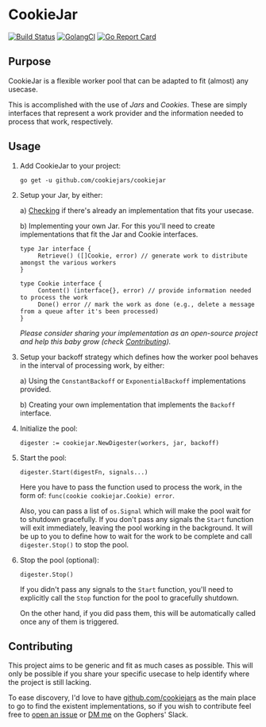 # CookieJar

[![Build Status](https://travis-ci.org/cookiejars/cookiejar.svg?branch=master)](https://travis-ci.org/cookiejars/cookiejar)
[![GolangCI](https://golangci.com/badges/github.com/cookiejars/cookiejar.svg)](https://golangci.com/r/github.com/cookiejars/cookiejar)
[![Go Report Card](https://goreportcard.com/badge/github.com/cookiejars/cookiejar)](https://goreportcard.com/report/github.com/cookiejars/cookiejar)

## Purpose

CookieJar is a flexible worker pool that can be adapted to fit (almost) any usecase.

This is accomplished with the use of _Jars_ and _Cookies_. These are simply interfaces that represent a work provider
and the information needed to process that work, respectively.

## Usage

1. Add CookieJar to your project:

   `go get -u github.com/cookiejars/cookiejar`

2. Setup your Jar, by either:

   a) [Checking](https://github.com/cookiejars) if there's already an implementation that fits your usecase.

   b) Implementing your own Jar. For this you'll need to create implementations that fit the Jar and Cookie interfaces.

   ```golang
   type Jar interface {
        Retrieve() ([]Cookie, error) // generate work to distribute amongst the various workers
   }

   type Cookie interface {
        Content() (interface{}, error) // provide information needed to process the work
        Done() error // mark the work as done (e.g., delete a message from a queue after it's been processed)
   }
   ```

   _Please consider sharing your implementation as an open-source project and help this baby grow
   (check [Contributing](#contributing))._

3. Setup your backoff strategy which defines how the worker pool behaves in the interval of processing work, by either:

   a) Using the `ConstantBackoff` or `ExponentialBackoff` implementations provided.

   b) Creating your own implementation that implements the `Backoff` interface.

4. Initialize the pool:

    ```golang
    digester := cookiejar.NewDigester(workers, jar, backoff)
    ```

5. Start the pool:

    ```golang
    digester.Start(digestFn, signals...)
    ```

    Here you have to pass the function used to process the work, in the form of: `func(cookie cookiejar.Cookie) error`.

    Also, you can pass a list of `os.Signal` which will make the pool wait for to shutdown gracefully.
    If you don't pass any signals the `Start` function will exit immediately, leaving the pool working in the
    background. It will be up to you to define how to wait for the work to be complete and
    call `digester.Stop()` to stop the pool.

6. Stop the pool (optional):

    ```golang
    digester.Stop()
    ```

   If you didn't pass any signals to the `Start` function, you'll need to explicitly call the `Stop` function for the
   pool to gracefully shutdown.

   On the other hand, if you did pass them, this will be automatically called once any of them is triggered.

## Contributing

This project aims to be generic and fit as much cases as possible. This will only be possible if you share your
specific usecase to help identify where the project is still lacking.

To ease discovery, I'd love to have [github.com/cookiejars](https://github.com/cookiejars) as the main place to go to
find the existent implementations, so if you wish to contribute feel free to [open an issue](/issues/new) or
[DM me](https://gophers.slack.com/team/U6FQ0K82K) on the Gophers' Slack.
